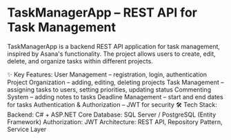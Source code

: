 # TaskManagerApp – REST API for Task Management
TaskManagerApp is a backend REST API application for task management, inspired by Asana's functionality. The project allows users to create, edit, delete, and organize tasks within different projects.

✨ Key Features:
User Management – registration, login, authentication
Project Organization – adding, editing, deleting projects
Task Management – assigning tasks to users, setting priorities, updating status
Commenting System – adding notes to tasks
Deadline Management – start and end dates for tasks
Authentication & Authorization – JWT for security
🛠 Tech Stack:
Backend: C# + ASP.NET Core
Database: SQL Server / PostgreSQL (Entity Framework)
Authorization: JWT
Architecture: REST API, Repository Pattern, Service Layer
